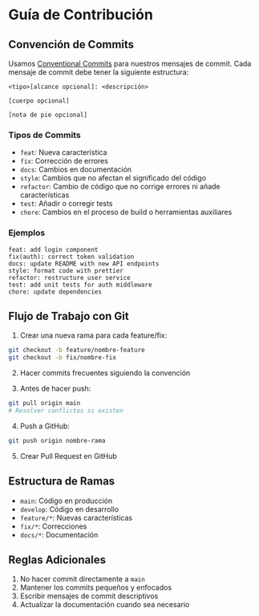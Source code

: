 # Guía de Contribución

## Convención de Commits

Usamos [Conventional Commits](https://www.conventionalcommits.org/) para nuestros mensajes de commit. Cada mensaje de commit debe tener la siguiente estructura:

```
<tipo>[alcance opcional]: <descripción>

[cuerpo opcional]

[nota de pie opcional]
```

### Tipos de Commits

- `feat`: Nueva característica
- `fix`: Corrección de errores
- `docs`: Cambios en documentación
- `style`: Cambios que no afectan el significado del código
- `refactor`: Cambio de código que no corrige errores ni añade características
- `test`: Añadir o corregir tests
- `chore`: Cambios en el proceso de build o herramientas auxiliares

### Ejemplos

```
feat: add login component
fix(auth): correct token validation
docs: update README with new API endpoints
style: format code with prettier
refactor: restructure user service
test: add unit tests for auth middleware
chore: update dependencies
```

## Flujo de Trabajo con Git

1. Crear una nueva rama para cada feature/fix:
```bash
git checkout -b feature/nombre-feature
git checkout -b fix/nombre-fix
```

2. Hacer commits frecuentes siguiendo la convención

3. Antes de hacer push:
```bash
git pull origin main
# Resolver conflictos si existen
```

4. Push a GitHub:
```bash
git push origin nombre-rama
```

5. Crear Pull Request en GitHub

## Estructura de Ramas

- `main`: Código en producción
- `develop`: Código en desarrollo
- `feature/*`: Nuevas características
- `fix/*`: Correcciones
- `docs/*`: Documentación

## Reglas Adicionales

1. No hacer commit directamente a `main`
2. Mantener los commits pequeños y enfocados
3. Escribir mensajes de commit descriptivos
4. Actualizar la documentación cuando sea necesario
